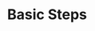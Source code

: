 ---
title: Basic Steps
category: Application
paid: false
isActive: true
ltr: {"react":{"jsxTail":[{"code":"import { useState } from \"react\"\n\nexport default () => {\n\n    const [steps, setStep] = useState({\n        stpesCount: [1, 2, 3, 4],\n        currentStep: 2\n    })\n\n    return (\n        <div className=\"max-w-lg mx-auto px-4 sm:px-0\">\n            <ul aria-label=\"Steps\" className=\"flex items-center\">\n                {steps.stpesCount.map((item, idx) => (\n                    <li aria-current={steps.currentStep == idx + 1 ? \"step\" : false} className=\"flex-1 last:flex-none flex items-center\">\n                        <div className={`w-8 h-8 rounded-full border-2 flex-none flex items-center justify-center ${steps.currentStep > idx + 1 ? \"bg-indigo-600 border-indigo-600\" : \"\" || steps.currentStep == idx + 1 ? \"border-indigo-600\" : \"\"}`}>\n                            <span className={`w-2.5 h-2.5 rounded-full bg-indigo-600 ${steps.currentStep != idx + 1 ? \"hidden\" : \"\"}`}></span>\n                            {\n                                steps.currentStep > idx + 1 ? (\n                                    <svg xmlns=\"http://www.w3.org/2000/svg\" fill=\"none\" viewBox=\"0 0 24 24\" strokeWidth={1.5} stroke=\"currentColor\" className=\"w-5 h-5 text-white\">\n                                        <path strokeLinecap=\"round\" strokeLinejoin=\"round\" d=\"M4.5 12.75l6 6 9-13.5\" />\n                                    </svg>\n                                ) : \"\"\n                            }\n                        </div>\n                        <hr className={`w-full border ${idx + 1 == steps.stpesCount.length ? \"hidden\" : \"\" || steps.currentStep > idx + 1 ? \"border-indigo-600\" : \"\"}`} />\n                    </li>\n                ))}\n            </ul>\n        </div>\n    )\n}","label":"App.jsx"}],"jsxCss":[]},"vue":{"vueCss":[],"vueTail":[]},"preview":"function App() {\n\n    const [steps, setStep] = React.useState({\n        stpesCount: [1, 2, 3, 4],\n        currentStep: 2\n    })\n\n    return (\n        <div className=\"max-w-lg mx-auto px-4 pt-16 sm:px-0\">\n            <ul aria-label=\"Steps\" className=\"flex items-center\">\n                {steps.stpesCount.map((item, idx) => (\n                    <li aria-current={steps.currentStep == idx + 1 ? \"step\" : false} className=\"flex-1 last:flex-none flex items-center\">\n                        <div className={`w-8 h-8 rounded-full border-2 flex-none flex items-center justify-center ${steps.currentStep > idx + 1 ? \"bg-indigo-600 border-indigo-600\" : \"\" || steps.currentStep == idx + 1 ? \"border-indigo-600\" : \"\"}`}>\n                            <span className={`w-2.5 h-2.5 rounded-full bg-indigo-600 ${steps.currentStep != idx + 1 ? \"hidden\" : \"\"}`}></span>\n                            {\n                                steps.currentStep > idx + 1 ? (\n                                    <svg xmlns=\"http://www.w3.org/2000/svg\" fill=\"none\" viewBox=\"0 0 24 24\" strokeWidth={1.5} stroke=\"currentColor\" className=\"w-5 h-5 text-white\">\n                                        <path strokeLinecap=\"round\" strokeLinejoin=\"round\" d=\"M4.5 12.75l6 6 9-13.5\" />\n                                    </svg>\n                                ) : \"\"\n                            }\n                        </div>\n                        <hr className={`w-full border ${idx + 1 == steps.stpesCount.length ? \"hidden\" : \"\" || steps.currentStep > idx + 1 ? \"border-indigo-600\" : \"\"}`} />\n                    </li>\n                ))}\n            </ul>\n        </div>\n    )\n}"}
rtl: {"vue":{"vueCss":[],"vueTail":[]},"preview":"function App() {\n\n    const [steps, setStep] = React.useState({\n        stpesCount: [1, 2, 3, 4],\n        currentStep: 2\n    })\n\n    return (\n        <div className=\"max-w-lg mx-auto px-4 pt-16 sm:px-0\">\n            <ul aria-label=\"Steps\" className=\"flex items-center\">\n                {steps.stpesCount.map((item, idx) => (\n                    <li aria-current={steps.currentStep == idx + 1 ? \"step\" : false} className=\"flex-1 last:flex-none flex items-center\">\n                        <div className={`w-8 h-8 rounded-full border-2 flex-none flex items-center justify-center ${steps.currentStep > idx + 1 ? \"bg-indigo-600 border-indigo-600\" : \"\" || steps.currentStep == idx + 1 ? \"border-indigo-600\" : \"\"}`}>\n                            <span className={`w-2.5 h-2.5 rounded-full bg-indigo-600 ${steps.currentStep != idx + 1 ? \"hidden\" : \"\"}`}></span>\n                            {\n                                steps.currentStep > idx + 1 ? (\n                                    <svg xmlns=\"http://www.w3.org/2000/svg\" fill=\"none\" viewBox=\"0 0 24 24\" strokeWidth={1.5} stroke=\"currentColor\" className=\"w-5 h-5 text-white\">\n                                        <path strokeLinecap=\"round\" strokeLinejoin=\"round\" d=\"M4.5 12.75l6 6 9-13.5\" />\n                                    </svg>\n                                ) : \"\"\n                            }\n                        </div>\n                        <hr className={`w-full border ${idx + 1 == steps.stpesCount.length ? \"hidden\" : \"\" || steps.currentStep > idx + 1 ? \"border-indigo-600\" : \"\"}`} />\n                    </li>\n                ))}\n            </ul>\n        </div>\n    )\n}","react":{"jsxCss":[],"jsxTail":[{"code":"import { useState } from \"react\"\n\nexport default () => {\n\n    const [steps, setStep] = useState({\n        stpesCount: [1, 2, 3, 4],\n        currentStep: 2\n    })\n\n    return (\n        <div className=\"max-w-lg mx-auto px-4 sm:px-0\">\n            <ul aria-label=\"Steps\" className=\"flex items-center\">\n                {steps.stpesCount.map((item, idx) => (\n                    <li aria-current={steps.currentStep == idx + 1 ? \"step\" : false} className=\"flex-1 last:flex-none flex items-center\">\n                        <div className={`w-8 h-8 rounded-full border-2 flex-none flex items-center justify-center ${steps.currentStep > idx + 1 ? \"bg-indigo-600 border-indigo-600\" : \"\" || steps.currentStep == idx + 1 ? \"border-indigo-600\" : \"\"}`}>\n                            <span className={`w-2.5 h-2.5 rounded-full bg-indigo-600 ${steps.currentStep != idx + 1 ? \"hidden\" : \"\"}`}></span>\n                            {\n                                steps.currentStep > idx + 1 ? (\n                                    <svg xmlns=\"http://www.w3.org/2000/svg\" fill=\"none\" viewBox=\"0 0 24 24\" strokeWidth={1.5} stroke=\"currentColor\" className=\"w-5 h-5 text-white\">\n                                        <path strokeLinecap=\"round\" strokeLinejoin=\"round\" d=\"M4.5 12.75l6 6 9-13.5\" />\n                                    </svg>\n                                ) : \"\"\n                            }\n                        </div>\n                        <hr className={`w-full border ${idx + 1 == steps.stpesCount.length ? \"hidden\" : \"\" || steps.currentStep > idx + 1 ? \"border-indigo-600\" : \"\"}`} />\n                    </li>\n                ))}\n            </ul>\n        </div>\n    )\n}","label":"App.jsx"}]}}
slug: /steps
id: 0ff86b2f-b38a-4d75-94b5-12ae72a1a7d4
created_at: 1669573682301
---